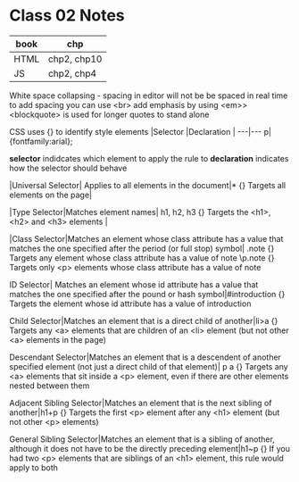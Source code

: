 # Class 02 Notes


|book| chp|
---|---
|HTML| chp2, chp10|
|JS| chp2, chp4|


White space collapsing - spacing in editor will not be be spaced in real time
to add spacing you can use \<br>
add emphasis by using \<em>>
\<blockquote> is used for longer quotes to stand alone

CSS uses \{} to identify style elements
|Selector |Declaration |
---|---
p| \{fontfamily:arial};

**selector** indidcates which element to apply the rule to
**declaration** indicates how the selector should behave

|Universal Selector| Applies to all elements in the document|\* \{}
Targets all elements on the page|

|Type Selector|Matches element names| h1, h2, h3 \{}
Targets the \<h1>, \<h2> and \<h3> elements |

|Class Selector|Matches an element whose class attribute has a value that matches the one specified after the period (or full stop) symbol|
\.note \{}
Targets any element whose class attribute has a value of note 
\p.note \{}
Targets only \<p> elements whose class attribute has a value of note

ID Selector| Matches an element whose id attribute has a value that matches the one specified after the pound or hash symbol|\#introduction \{}
Targets the element whose id attribute has a value of introduction

Child Selector|Matches an element that is a direct child of another|li>a {}
Targets any \<a> elements that are children of an \<li> element (but not other \<a> elements in the page)

Descendant Selector|Matches an element that is a descendent of another specified element (not just a direct child of that element)| p a \{}
Targets any \<a> elements that sit inside a \<p> element, even if there are other elements nested between them 

Adjacent Sibling Selector|Matches an element that is the next sibling of another|h1+p \{}
Targets the first \<p> element after any \<h1> element \(but not other \<p> elements)

General Sibling Selector|Matches an element that is a sibling of another, although it does not have to be the directly
preceding element|h1~p \{}
If you had two \<p> elements that are siblings of an \<h1> element, this rule would apply to both









